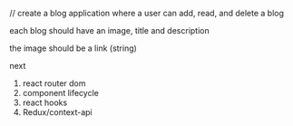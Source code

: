 //     create  a blog application where a user can add, read, and delete a blog

each blog should have an image, title and description


the image should be a link (string)

next 
1) react router dom
2) component lifecycle
3) react hooks
4) Redux/context-api
